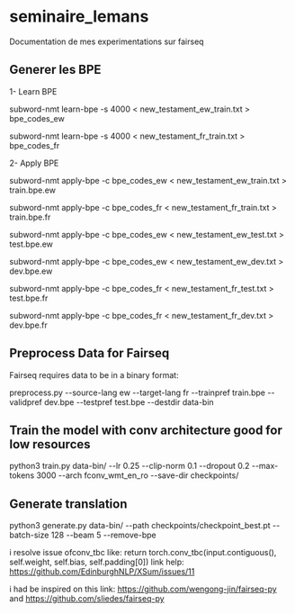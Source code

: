 # seminaire_lemans
Documentation de mes experimentations sur fairseq

## Generer les BPE
1-	Learn BPE

subword-nmt learn-bpe -s 4000 < new_testament_ew_train.txt > bpe_codes_ew

subword-nmt learn-bpe -s 4000 < new_testament_fr_train.txt > bpe_codes_fr

2-	Apply BPE

subword-nmt apply-bpe -c bpe_codes_ew < new_testament_ew_train.txt > train.bpe.ew

subword-nmt apply-bpe -c bpe_codes_fr < new_testament_fr_train.txt > train.bpe.fr

subword-nmt apply-bpe -c bpe_codes_ew < new_testament_ew_test.txt > test.bpe.ew

subword-nmt apply-bpe -c bpe_codes_ew < new_testament_ew_dev.txt > dev.bpe.ew

subword-nmt apply-bpe -c bpe_codes_fr < new_testament_fr_test.txt > test.bpe.fr

subword-nmt apply-bpe -c bpe_codes_fr < new_testament_fr_dev.txt > dev.bpe.fr

## Preprocess Data for Fairseq

Fairseq requires data to be in a binary format:

preprocess.py --source-lang ew --target-lang fr --trainpref train.bpe --validpref dev.bpe --testpref test.bpe --destdir data-bin

## Train the model with conv architecture good for low resources

python3 train.py data-bin/   --lr 0.25 --clip-norm 0.1 --dropout 0.2 --max-tokens 3000   --arch fconv_wmt_en_ro --save-dir checkpoints/ 

## Generate translation
python3 generate.py data-bin/ --path checkpoints/checkpoint_best.pt --batch-size 128 --beam 5 --remove-bpe

i resolve issue ofconv_tbc like: return torch.conv_tbc(input.contiguous(), self.weight, self.bias, self.padding[0]) link help: https://github.com/EdinburghNLP/XSum/issues/11

i had be inspired on this link: https://github.com/wengong-jin/fairseq-py and https://github.com/sliedes/fairseq-py

